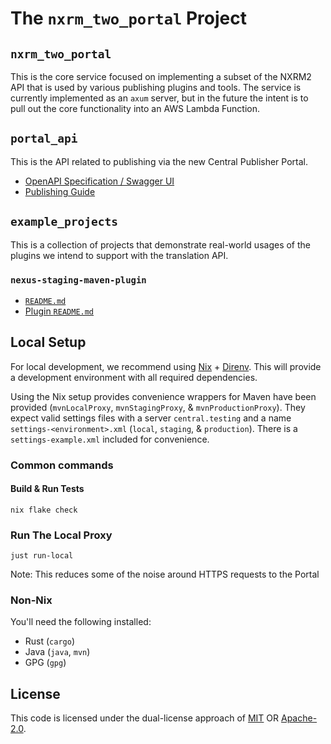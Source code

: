 # The `nxrm_two_portal` Project

## `nxrm_two_portal`

This is the core service focused on implementing a subset of the NXRM2 API that
is used by various publishing plugins and tools. The service is currently
implemented as an `axum` server, but in the future the intent is to pull out the
core functionality into an AWS Lambda Function.

## `portal_api`

This is the API related to publishing via the new Central Publisher Portal.

- [OpenAPI Specification / Swagger UI](https://central.sonatype.com/api-doc)
- [Publishing Guide](https://central.sonatype.org/publish-ea/publish-ea-guide/)

## `example_projects`

This is a collection of projects that demonstrate real-world usages of the
plugins we intend to support with the translation API.

### `nexus-staging-maven-plugin`

- [`README.md`](example_projects/nexus-staging-maven-plugin/README.md)
- [Plugin
  `README.md`](https://github.com/sonatype/nexus-maven-plugins/blob/main/staging/maven-plugin/README.md)

## Local Setup

For local development, we recommend using
[Nix](https://github.com/DeterminateSystems/nix-installer) +
[Direnv](https://direnv.net/). This will provide a development environment with
all required dependencies.

Using the Nix setup provides convenience wrappers for Maven have been provided
(`mvnLocalProxy`, `mvnStagingProxy`, & `mvnProductionProxy`). They expect valid
settings files with a server `central.testing` and a name
`settings-<environment>.xml` (`local`, `staging`, & `production`). There is a
`settings-example.xml` included for convenience.

### Common commands

#### Build & Run Tests

``` shell
nix flake check
```

### Run The Local Proxy

``` shell
just run-local
```

Note: This reduces some of the noise around HTTPS requests to the Portal

### Non-Nix

You'll need the following installed:

- Rust (`cargo`)
- Java (`java`, `mvn`)
- GPG (`gpg`)

## License

This code is licensed under the dual-license approach of [MIT](./LICENSE-MIT) OR
[Apache-2.0](./LICENSE-APACHE).
